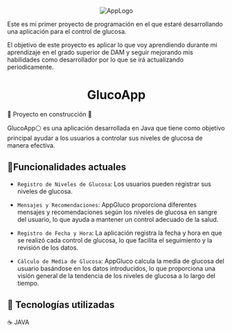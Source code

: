 <p align="center">
  <img src="https://github.com/cokke93/AppGlucosa/assets/157584368/adada005-b66b-4655-ab1d-4c34f79e070e" alt="AppLogo"/>
</p>

<p>
Este es mi primer proyecto de programación en el que estaré desarrollando una aplicación para el control de glucosa. 

El objetivo de este proyecto es aplicar lo que voy aprendiendo durante mi aprendizaje en el grado superior de DAM y seguir mejorando mis habilidades como desarrollador por lo que se irá actualizando periodicamente.
</p>


<h1 align="center"> GlucoApp</h1>

:construction: Proyecto en construcción :construction:

GlucoApp⚪ es una aplicación desarrollada en Java que tiene como objetivo principal ayudar a los usuarios a controlar sus niveles de glucosa de manera efectiva. 

## :hammer:Funcionalidades actuales

- `Registro de Niveles de Glucosa`: Los usuarios pueden registrar sus niveles de glucosa.
  
- `Mensajes y Recomendaciones`: AppGluco proporciona diferentes mensajes y recomendaciones según los niveles de glucosa en sangre del usuario, lo que ayuda a mantener un control adecuado de la salud.
  
- `Registro de Fecha y Hora`: La aplicación registra la fecha y hora en que se realizó cada control de glucosa, lo que facilita el seguimiento y la revisión de los datos.
  
- `Cálculo de Media de Glucosa`: AppGluco calcula la media de glucosa del usuario basándose en los datos introducidos, lo que proporciona una visión general de la tendencia de los niveles de glucosa a lo largo del tiempo.

 ## 🧮 Tecnologías utilizadas

☕ JAVA
